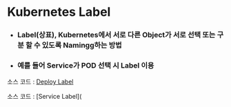 # Kubernetes Label

- ### Label(상표), Kubernetes에서 서로 다른 Object가 서로 선택 또는 구분 할 수 있도록 Namingg하는 방법
- ### 예를 들어 Service가 POD 선택 시 Label 이용

소스 코드 : [Deploy Label](15.Label/nginxhello-deploy.yml)

소스 코드 : [Service Label](
